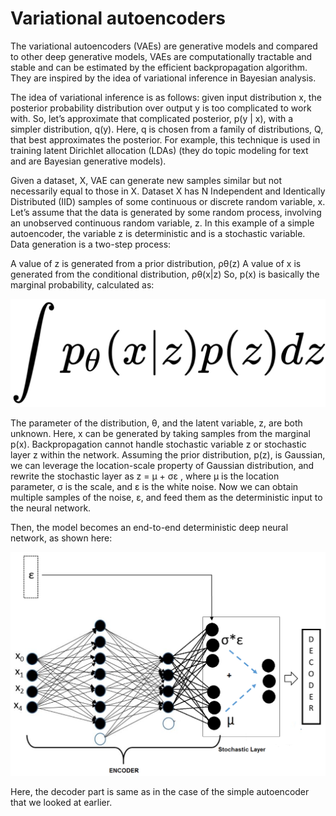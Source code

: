 # Variational autoencoders

The variational autoencoders (VAEs) are generative models and compared to other deep generative models, VAEs are computationally tractable and stable and can be estimated by the efficient backpropagation algorithm. They are inspired by the idea of variational inference in Bayesian analysis.

The idea of variational inference is as follows: given input distribution x, the posterior probability distribution over output y is too complicated to work with. So, let’s approximate that complicated posterior, p(y | x), with a simpler distribution, q(y). Here, q is chosen from a family of distributions, Q, that best approximates the posterior. For example, this technique is used in training latent Dirichlet allocation (LDAs) (they do topic modeling for text and are Bayesian generative models).

Given a dataset, X, VAE can generate new samples similar but not necessarily equal to those in X. Dataset X has N Independent and Identically Distributed (IID) samples of some continuous or discrete random variable, x. Let’s assume that the data is generated by some random process, involving an unobserved continuous random variable, z. In this example of a simple autoencoder, the variable z is deterministic and is a stochastic variable. Data generation is a two-step process:

A value of z is generated from a prior distribution, ρθ(z)
A value of x is generated from the conditional distribution, ρθ(x|z) 
So, p(x) is basically the marginal probability, calculated as:

![Image of Probability Distribution Calculation](https://github.com/lordtt13/VAE/blob/master/images/2.png)

The parameter of the distribution, θ, and the latent variable, z, are both unknown. Here, x can be generated by taking samples from the marginal p(x). Backpropagation cannot handle stochastic variable z or stochastic layer z within the network. Assuming the prior distribution, p(z), is Gaussian, we can leverage the location-scale property of Gaussian distribution, and rewrite the stochastic layer as z = μ + σε , where μ is the location parameter, σ is the scale, and ε is the white noise. Now we can obtain multiple samples of the noise, ε, and feed them as the deterministic input to the neural network.

Then, the model becomes an end-to-end deterministic deep neural network, as shown here:

![Image of Network](https://github.com/lordtt13/VAE/blob/master/images/1.png)

Here, the decoder part is same as in the case of the simple autoencoder that we looked at earlier.